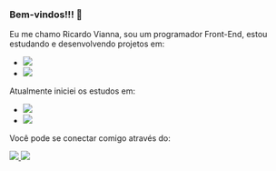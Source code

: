 ### Bem-vindos!!! 👋

Eu me chamo Ricardo Vianna, sou um programador Front-End, estou estudando e desenvolvendo projetos em:

- <img src="https://img.shields.io/badge/HTML5-E34F26?style=for-the-badge&logo=html5&logoColor=white">
- <img src="https://img.shields.io/badge/CSS3-1572B6?style=for-the-badge&logo=css3&logoColor=white">

Atualmente iniciei os estudos em:

- <img src="https://img.shields.io/badge/JavaScript-323330?style=for-the-badge&logo=javascript&logoColor=F7DF1E">
- <img src="https://img.shields.io/badge/React-20232A?style=for-the-badge&logo=react&logoColor=61DAFB">

Você pode se conectar comigo através do:

<a href="https://linkedin.com/in/ricardo-vianna-669764189/" target="_blank"> <img src="https://img.shields.io/badge/LinkedIn-0077B5?style=for-the-badge&logo=linkedin&logoColor=white"> </a> <a href="https://instagram.com/ricardosvianna"> <img src="https://img.shields.io/badge/Instagram-E4405F?style=for-the-badge&logo=instagram&logoColor=white"> </a>





